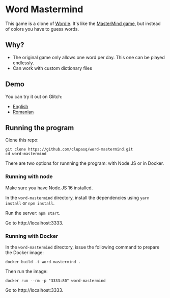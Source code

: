 # Word Mastermind

This game is a clone of [Wordle](https://www.powerlanguage.co.uk/wordle/).
It's like the [MasterMind game](https://en.wikipedia.org/wiki/Mastermind_(board_game)), but instead of colors you have to guess words.

## Why?

* The original game only allows one word per day. This one can be played endlessly.
* Can work with custom dictionary files

## Demo

You can try it out on Glitch:

* [English](https://word-mastermind.glitch.me/)
* [Romanian](https://word-mastermind.glitch.me/?dictName=ro-ro-5)

## Running the program

Clone this repo:

```
git clone https://github.com/clupasq/word-mastermind.git
cd word-mastermind
```

There are two options for runnning the program: with Node.JS or in Docker.

### Running with node

Make sure you have Node.JS 16 installed.

In the `word-mastermind` directory, install the dependencies using `yarn install` or `npm install`.

Run the server: `npm start`.

Go to http://localhost:3333.

### Running with Docker

In the `word-mastermind` directory, issue the following command to prepare the Docker image:

```
docker build -t word-mastermind .
```

Then run the image:

```
docker run --rm -p "3333:80" word-mastermind
```

Go to http://localhost:3333.
